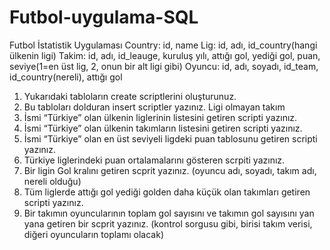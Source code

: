 # Futbol-uygulama-SQL

Futbol İstatistik Uygulaması
Country: id, name
Lig: id, adı, id_country(hangi ülkenin ligi)
Takim: id, adı, id_leauge, kuruluş yılı, attığı gol, yediği gol, puan, seviye(1=en üst lig, 2, onun bir
alt ligi gibi)
Oyuncu: id, adı, soyadı, id_team, id_country(nereli), attığı gol
1. Yukarıdaki tabloların create scriptlerini oluşturunuz.
2. Bu tabloları dolduran insert scriptler yazınız. Ligi olmayan takım
3. İsmi “Türkiye” olan ülkenin liglerinin listesini getiren scripti yazınız.
4. İsmi “Türkiye” olan ülkenin takımların listesini getiren scripti yazınız.
5. İsmi “Türkiye” olan en üst seviyeli ligdeki puan tablosunu getiren scripti yazınız.
6. Türkiye liglerindeki puan ortalamalarını gösteren scrpiti yazınız.
7. Bir ligin Gol kralını getiren scprit yazınız. (oyuncu adı, soyadı, takım adı, nereli olduğu)
8. Tüm liglerde attığı gol yediği golden daha küçük olan takımları getiren scripti yazınız.
9. Bir takımın oyuncularının toplam gol sayısını ve takımın gol sayısını yan yana getiren bir
scprit yazınız. (kontrol sorgusu gibi, birisi takım verisi, diğeri oyuncuların toplamı olacak)
